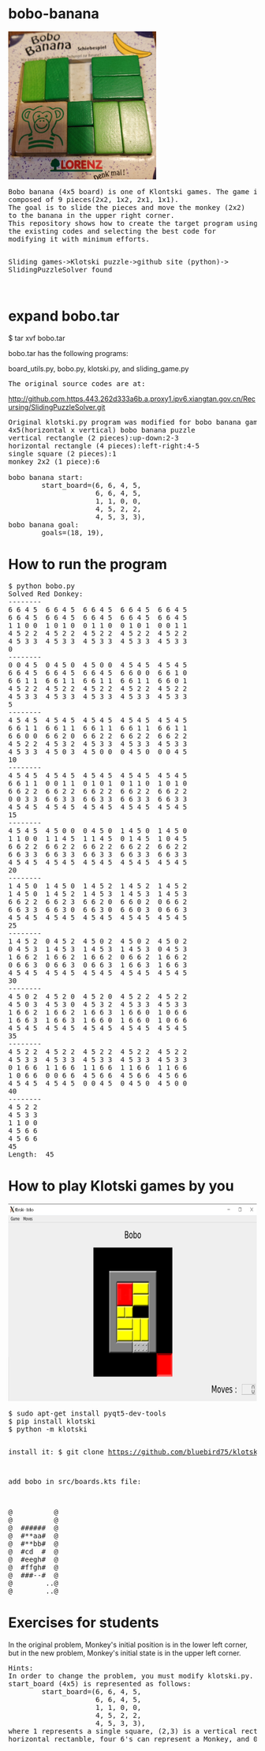 # bobo-banana
<img src='bobobanana.png' width=300 height=300>
<pre>
Bobo banana (4x5 board) is one of Klontski games. The game is 
composed of 9 pieces(2x2, 1x2, 2x1, 1x1).
The goal is to slide the pieces and move the monkey (2x2) 
to the banana in the upper right corner.
This repository shows how to create the target program using 
the existing codes and selecting the best code for
modifying it with minimum efforts.

Sliding games->Klotski puzzle->github site (python)->
SlidingPuzzleSolver found


</pre>

# expand bobo.tar
$ tar xvf bobo.tar

bobo.tar has the following programs:

board_utils.py, bobo.py, klotski.py, and sliding_game.py
<pre>
The original source codes are at:
</pre>
http://github.com.https.443.262d333a6b.a.proxy1.ipv6.xiangtan.gov.cn/Recursing/SlidingPuzzleSolver.git

<pre>
Original klotski.py program was modified for bobo banana game:
4x5(horizontal x vertical) bobo banana puzzle 
vertical rectangle (2 pieces):up-down:2-3
horizontal rectangle (4 pieces):left-right:4-5
single square (2 pieces):1
monkey 2x2 (1 piece):6

bobo banana start:
        start_board=(6, 6, 4, 5,
                     6, 6, 4, 5,
                     1, 1, 0, 0,
                     4, 5, 2, 2,
                     4, 5, 3, 3),
bobo banana goal:
        goals=(18, 19),
</pre>

# How to run the program
<pre>
$ python bobo.py
Solved Red Donkey:
--------
6 6 4 5  6 6 4 5  6 6 4 5  6 6 4 5  6 6 4 5
6 6 4 5  6 6 4 5  6 6 4 5  6 6 4 5  6 6 4 5
1 1 0 0  1 0 1 0  0 1 1 0  0 1 0 1  0 0 1 1
4 5 2 2  4 5 2 2  4 5 2 2  4 5 2 2  4 5 2 2
4 5 3 3  4 5 3 3  4 5 3 3  4 5 3 3  4 5 3 3
0
--------
0 0 4 5  0 4 5 0  4 5 0 0  4 5 4 5  4 5 4 5
6 6 4 5  6 6 4 5  6 6 4 5  6 6 0 0  6 6 1 0
6 6 1 1  6 6 1 1  6 6 1 1  6 6 1 1  6 6 0 1
4 5 2 2  4 5 2 2  4 5 2 2  4 5 2 2  4 5 2 2
4 5 3 3  4 5 3 3  4 5 3 3  4 5 3 3  4 5 3 3
5
--------
4 5 4 5  4 5 4 5  4 5 4 5  4 5 4 5  4 5 4 5
6 6 1 1  6 6 1 1  6 6 1 1  6 6 1 1  6 6 1 1
6 6 0 0  6 6 2 0  6 6 2 2  6 6 2 2  6 6 2 2
4 5 2 2  4 5 3 2  4 5 3 3  4 5 3 3  4 5 3 3
4 5 3 3  4 5 0 3  4 5 0 0  0 4 5 0  0 0 4 5
10
--------
4 5 4 5  4 5 4 5  4 5 4 5  4 5 4 5  4 5 4 5
6 6 1 1  0 0 1 1  0 1 0 1  0 1 1 0  1 0 1 0
6 6 2 2  6 6 2 2  6 6 2 2  6 6 2 2  6 6 2 2
0 0 3 3  6 6 3 3  6 6 3 3  6 6 3 3  6 6 3 3
4 5 4 5  4 5 4 5  4 5 4 5  4 5 4 5  4 5 4 5
15
--------
4 5 4 5  4 5 0 0  0 4 5 0  1 4 5 0  1 4 5 0
1 1 0 0  1 1 4 5  1 1 4 5  0 1 4 5  1 0 4 5
6 6 2 2  6 6 2 2  6 6 2 2  6 6 2 2  6 6 2 2
6 6 3 3  6 6 3 3  6 6 3 3  6 6 3 3  6 6 3 3
4 5 4 5  4 5 4 5  4 5 4 5  4 5 4 5  4 5 4 5
20
--------
1 4 5 0  1 4 5 0  1 4 5 2  1 4 5 2  1 4 5 2
1 4 5 0  1 4 5 2  1 4 5 3  1 4 5 3  1 4 5 3
6 6 2 2  6 6 2 3  6 6 2 0  6 6 0 2  0 6 6 2
6 6 3 3  6 6 3 0  6 6 3 0  6 6 0 3  0 6 6 3
4 5 4 5  4 5 4 5  4 5 4 5  4 5 4 5  4 5 4 5
25
--------
1 4 5 2  0 4 5 2  4 5 0 2  4 5 0 2  4 5 0 2
0 4 5 3  1 4 5 3  1 4 5 3  1 4 5 3  0 4 5 3
1 6 6 2  1 6 6 2  1 6 6 2  0 6 6 2  1 6 6 2
0 6 6 3  0 6 6 3  0 6 6 3  1 6 6 3  1 6 6 3
4 5 4 5  4 5 4 5  4 5 4 5  4 5 4 5  4 5 4 5
30
--------
4 5 0 2  4 5 2 0  4 5 2 0  4 5 2 2  4 5 2 2
4 5 0 3  4 5 3 0  4 5 3 2  4 5 3 3  4 5 3 3
1 6 6 2  1 6 6 2  1 6 6 3  1 6 6 0  1 0 6 6
1 6 6 3  1 6 6 3  1 6 6 0  1 6 6 0  1 0 6 6
4 5 4 5  4 5 4 5  4 5 4 5  4 5 4 5  4 5 4 5
35
--------
4 5 2 2  4 5 2 2  4 5 2 2  4 5 2 2  4 5 2 2
4 5 3 3  4 5 3 3  4 5 3 3  4 5 3 3  4 5 3 3
0 1 6 6  1 1 6 6  1 1 6 6  1 1 6 6  1 1 6 6
1 0 6 6  0 0 6 6  4 5 6 6  4 5 6 6  4 5 6 6
4 5 4 5  4 5 4 5  0 0 4 5  0 4 5 0  4 5 0 0
40
--------
4 5 2 2
4 5 3 3
1 1 0 0
4 5 6 6
4 5 6 6
45
Length:  45
</pre>
# How to play Klotski games by you
<img src='bobo.png' width=750 height=400>
<pre>
$ sudo apt-get install pyqt5-dev-tools
$ pip install klotski
$ python -m klotski

install it:
$ git clone https://github.com/bluebird75/klotski.git

add bobo in src/boards.kts file:

<Bobo>
@          @
@          @
@  ######  @
@  #**aa#  @
@  #**bb#  @
@  #cd  #  @
@  #eegh#  @
@  #ffgh#  @
@  ###--#  @
@        ..@
@        ..@
</pre>

# Exercises for students
In the original problem, Monkey's initial position is in 
the lower left corner, but in the new problem, Monkey's 
initial state is in the upper left corner.
<pre>
Hints:
In order to change the problem, you must modify klotski.py. 
start_board (4x5) is represented as follows:
        start_board=(6, 6, 4, 5,
                     6, 6, 4, 5,
                     1, 1, 0, 0,
                     4, 5, 2, 2,
                     4, 5, 3, 3),
where 1 represents a single square, (2,3) is a vertical rectangle, (4,5) is a 
horizontal rectanble, four 6's can represent a Monkey, and 0 is an empty space.
</pre>
